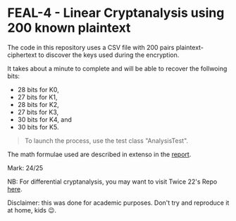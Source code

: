 # FEAL-4 - Linear Cryptanalysis using 200 known plaintext

The code in this repository uses a CSV file with 200 pairs plaintext-ciphertext to discover the keys used during the encryption.

It takes about a minute to complete and will be able to recover the follwoing bits:
* 28 bits for K0, 
* 27 bits for K1, 
* 28 bits for K2, 
* 27 bits for K3, 
* 30 bits for K4, and
* 30 bits for K5.

> To launch the process, use the test class "AnalysisTest". 

The math formulae used are described in extenso in the [report](docs/Report.pdf).

Mark: 24/25

NB: For differential cryptanalysis, you may want to visit Twice 22's Repo [here](https://github.com/Twice22/feal-4-differential-cryptanalysis).

Disclaimer: this was done for academic purposes. Don't try and reproduce it at home, kids 😉️.

